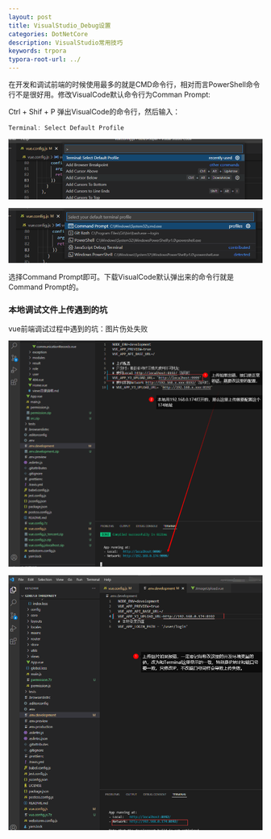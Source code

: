 ```yaml
---
layout: post
title: VisualStudio_Debug设置
categories: DotNetCore
description: VisualStudio常用技巧
keywords: trpora
typora-root-url: ../
---
```


在开发和调试前端的时候使用最多的就是CMD命令行，相对而言PowerShell命令行不是很好用。修改VisualCode默认命令行为Comman Prompt:

Ctrl + Shif + P  弹出VisualCode的命令行，然后输入：

```c#
Terminal: Select Default Profile
```

![image-20220303223408168](/images/posts/image-20220303223408168.png)



![image-20220303223435383](/images/posts/image-20220303223435383.png)

选择Command Prompt即可。下载VisualCode默认弹出来的命令行就是Command Prompt的。



### 本地调试文件上传遇到的坑

vue前端调试过程中遇到的坑：图片伤处失败

![image-20220304181946433](/images/posts/image-20220304181946433.png)



![image-20220329135310530](/images/posts/image-20220329135310530.png)
